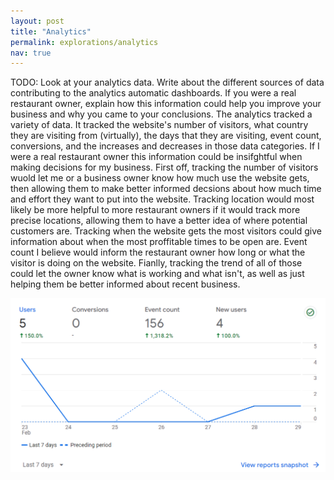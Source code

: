```yaml
---
layout: post
title: "Analytics"
permalink: explorations/analytics
nav: true
---
```


TODO: Look at your analytics data. Write about the
different sources of data contributing to the analytics automatic dashboards.
If you were a real restaurant owner, explain how this information could help
you improve your business and why you came to your conclusions.
The analytics tracked a variety of data. It tracked the website's number of visitors, what country they are visiting from (virtually), the days that they are visiting, event count, conversions, and the increases and decreases in those data categories. If I were a real restaurant owner this information could be insifghtful when making decisions for my business. First off, tracking the number of visitors wuold let me or a business owner know how much use the website gets, then allowing them to make better informed decsions about how much time and effort they want to put into the website. Tracking location would most likely be more helpful to more restaurant owners if it would track more precise locations, allowing them to have a better idea of where potential customers are. Tracking when the website gets the most visitors could give information about when the most proffitable times to be open are. Event count I believe would inform the restaurant owner how long or what the visitor is doing on the website. Fianlly, tracking the trend of all of those could let the owner know what is working and what isn't, as well as just helping them be better informed about recent business.

![image](/assets/images/analytics.png)

